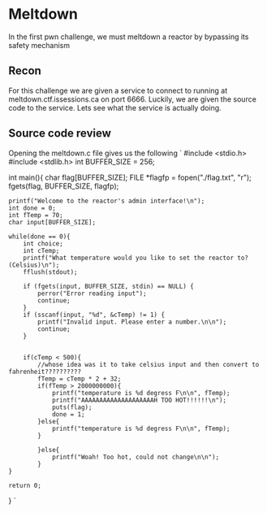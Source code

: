 # Meltdown

In the first pwn challenge, we must meltdown a reactor by bypassing its safety mechanism

## Recon

For this challenge we are given a service to connect to running at meltdown.ctf.issessions.ca on port 6666.
Luckily, we are given the source code to the service. Lets see what the service is actually doing.

## Source code review

Opening the meltdown.c file gives us the following
`
#include <stdio.h>
#include <stdlib.h>
int BUFFER_SIZE = 256;

int main(){
  char flag[BUFFER_SIZE];
  FILE *flagfp = fopen("./flag.txt", "r");
  fgets(flag, BUFFER_SIZE, flagfp);
  
    printf("Welcome to the reactor's admin interface!\n");
    int done = 0;
    int fTemp = 70;
    char input[BUFFER_SIZE];
    
    while(done == 0){
        int choice;
        int cTemp;
        printf("What temperature would you like to set the reactor to? (Celsius)\n");
        fflush(stdout);
        
        if (fgets(input, BUFFER_SIZE, stdin) == NULL) {
            perror("Error reading input");
            continue;
        }
        if (sscanf(input, "%d", &cTemp) != 1) {
            printf("Invalid input. Please enter a number.\n\n");
            continue;
        }
        
        
        if(cTemp < 500){
            //whose idea was it to take celsius input and then convert to fahrenheit??????????
            fTemp = cTemp * 2 + 32;
            if(fTemp > 2000000000){
                printf("temperature is %d degress F\n\n", fTemp);
                printf("AAAAAAAAAAAAAAAAAAAAH TOO HOT!!!!!!\n");
                puts(flag);
                done = 1;
            }else{
                printf("temperature is %d degress F\n\n", fTemp);
            }
                
            }else{
                printf("Woah! Too hot, could not change\n\n");
            }
    }
    
    return 0;
}
`
